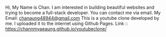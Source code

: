 Hi, My Name is Chan. I am interested in building beautiful websites and trying to become a full-stack developer.
You can contact me via email. My Email: chanaung48944@gmail.com
This is a youtube clone developed by me.
I uploaded it to the internet using Github Pages.
Link ::  https://channmyaeaung.github.io/youtubeclone/
